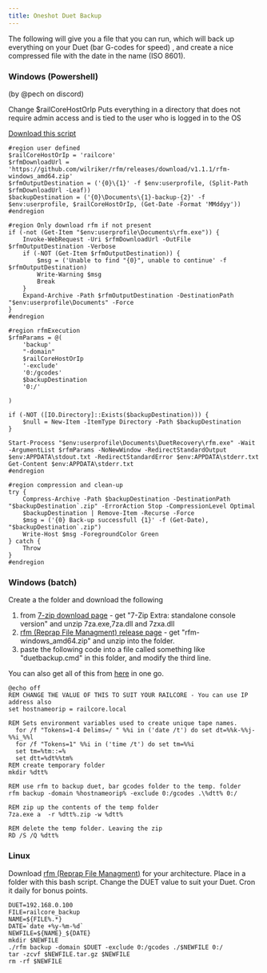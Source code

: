 ```yaml
---
title: Oneshot Duet Backup
---
```


The following will give you a file that you can run, which will back up everything on your Duet (bar G-codes for speed) , and create a nice compressed file with the date in the name (ISO 8601).

### Windows (Powershell)
(by @pech on discord)

Change $railCoreHostOrIp
Puts everything in a directory that does not require admin access and is tied to the user who is logged in to the OS

[Download this script](https://cdn.discordapp.com/attachments/546190822228492290/657045033089761290/Railcore_backup.ps1)

```
#region user defined
$railCoreHostOrIp = 'railcore'
$rfmDownloadUrl = 'https://github.com/wilriker/rfm/releases/download/v1.1.1/rfm-windows_amd64.zip'
$rfmOutputDestination = ('{0}\{1}' -f $env:userprofile, (Split-Path $rfmDownloadUrl -Leaf))
$backupDestination = ('{0}\Documents\{1}-backup-{2}' -f $env:userprofile, $railCoreHostOrIp, (Get-Date -Format 'MMddyy'))
#endregion

#region Only download rfm if not present
if (-not (Get-Item "$env:userprofile\Documents\rfm.exe")) {
    Invoke-WebRequest -Uri $rfmDownloadUrl -OutFile $rfmOutputDestination -Verbose
    if (-NOT (Get-Item $rfmOutputDestination)) {
        $msg = ('Unable to find "{0}", unable to continue' -f $rfmOutputDestination)
        Write-Warning $msg
        Break
    }
    Expand-Archive -Path $rfmOutputDestination -DestinationPath "$env:userprofile\Documents" -Force
}
#endregion

#region rfmExecution
$rfmParams = @(
    'backup'
    "-domain"
    $railCoreHostOrIp
    '-exclude'
    '0:/gcodes'
    $backupDestination
    '0:/'
    
)

if (-NOT ([IO.Directory]::Exists($backupDestination))) {
    $null = New-Item -ItemType Directory -Path $backupDestination
}
 
Start-Process "$env:userprofile\Documents\DuetRecovery\rfm.exe" -Wait -ArgumentList $rfmParams -NoNewWindow -RedirectStandardOutput $env:APPDATA\stdout.txt -RedirectStandardError $env:APPDATA\stderr.txt
Get-Content $env:APPDATA\stderr.txt
#endregion

#region compression and clean-up
try {
    Compress-Archive -Path $backupDestination -DestinationPath "$backupDestination`.zip" -ErrorAction Stop -CompressionLevel Optimal
    $backupDestination | Remove-Item -Recurse -Force
    $msg = ('{0} Back-up successfull {1}' -f (Get-Date), "$backupDestination`.zip")
    Write-Host $msg -ForegroundColor Green
} catch {
    Throw
}
#endregion
```


### Windows (batch)
Create a the folder and download the following
1. from  [7-zip download page](https://www.7-zip.org/download.html) - get "7-Zip Extra: standalone console version" and unzip 7za.exe,7za.dll and 7zxa.dll
1. [rfm (Reprap File Managment) release page](https://github.com/wilriker/rfm/releases)  - get "rfm-windows_amd64.zip" and unzip into the folder.
1. paste the following code into a file called something like "duetbackup.cmd" in this folder, and modify the third line.

You can also get all of this from [here](http://www.crimsoncurve.com/upload/duetbackup.zip) in one go.
```
@echo off
REM CHANGE THE VALUE OF THIS TO SUIT YOUR RAILCORE - You can use IP address also
set hostnameorip = railcore.local

REM Sets environment variables used to create unique tape names.
  for /f "Tokens=1-4 Delims=/ " %%i in ('date /t') do set dt=%%k-%%j-%%i_%%l
  for /f "Tokens=1" %%i in ('time /t') do set tm=%%i
  set tm=%tm::=%
  set dtt=%dt%%tm%
REM create temporary folder
mkdir %dtt%

REM use rfm to backup duet, bar gcodes folder to the temp. folder
rfm backup -domain %hostnameorip% -exclude 0:/gcodes .\%dtt% 0:/

REM zip up the contents of the temp folder
7za.exe a  -r %dtt%.zip -w %dtt% 

REM delete the temp folder. Leaving the zip
RD /S /Q %dtt%
```


### Linux
Download [rfm (Reprap File Managment)](https://github.com/wilriker/rfm/releases) for your architecture.
Place in a folder with this bash script. Change the DUET value to suit your Duet.
Cron it daily for bonus points.
```
DUET=192.168.0.100
FILE=railcore_backup             
NAME=${FILE%.*}
DATE=`date +%y-%m-%d`         
NEWFILE=${NAME}_${DATE}
mkdir $NEWFILE
./rfm backup -domain $DUET -exclude 0:/gcodes ./$NEWFILE 0:/
tar -zcvf $NEWFILE.tar.gz $NEWFILE
rm -rf $NEWFILE
```
